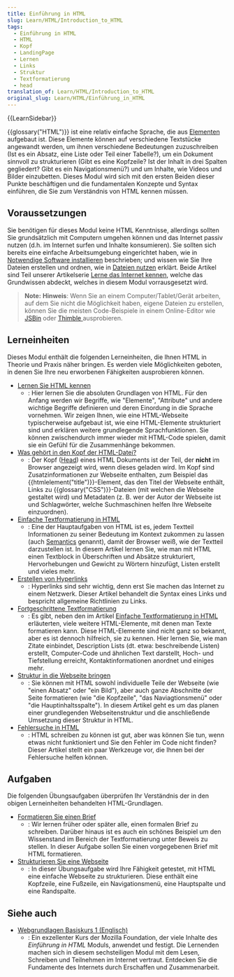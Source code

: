 ```yaml
---
title: Einführung in HTML
slug: Learn/HTML/Introduction_to_HTML
tags:
  - Einführung in HTML
  - HTML
  - Kopf
  - LandingPage
  - Lernen
  - Links
  - Struktur
  - Textformatierung
  - head
translation_of: Learn/HTML/Introduction_to_HTML
original_slug: Learn/HTML/Einführung_in_HTML
---
```

{{LearnSidebar}}

{{glossary("HTML")}} ist eine relativ einfache Sprache, die aus [Elementen](/de/docs/Glossary/Element) aufgebaut ist. Diese Elemente können auf verschiedene Textstücke angewandt werden, um ihnen verschiedene Bedeutungen zuzuschreiben (Ist es ein Absatz, eine Liste oder Teil einer Tabelle?), um ein Dokument sinnvoll zu strukturieren (Gibt es eine Kopfzeile? Ist der Inhalt in drei Spalten gegliedert? Gibt es ein Navigationsmenü?) und um Inhalte, wie Videos und Bilder einzubetten. Dieses Modul wird sich mit den ersten Beiden dieser Punkte beschäftigen und die fundamentalen Konzepte und Syntax einführen, die Sie zum Verständnis von HTML kennen müssen.

## Voraussetzungen

Sie benötigen für dieses Modul keine HTML Kenntnisse, allerdings sollten Sie grundsätzlich mit Computern umgehen können und das Internet passiv nutzen (d.h. im Internet surfen und Inhalte konsumieren). Sie sollten sich bereits eine einfache Arbeitsumgebung eingerichtet haben, wie in [Notwendige Software installieren](/de/docs/Learn/Getting_started_with_the_web/Installing_basic_software) beschrieben; und wissen wie Sie Ihre Dateien erstellen und ordnen, wie in [Dateien nutzen](/de/docs/Learn/Getting_started_with_the_web/dateien_nutzen) erklärt. Beide Artikel sind Teil unserer Artikelserie [Lerne das Internet kennen](/de/docs/Learn/Getting_started_with_the_web), welche das Grundwissen abdeckt, welches in diesem Modul vorrausgesetzt wird.

> **Note:** **Hinweis**: Wenn Sie an einem Computer/Tablet/Gerät arbeiten, auf dem Sie nicht die Möglichkeit haben, eigene Dateien zu erstellen, können Sie die meisten Code-Beispiele in einem Online-Editor wie [JSBin](http://jsbin.com/) oder [Thimble ](https://thimble.mozilla.org/)ausprobieren.

## Lerneinheiten

Dieses Modul enthält die folgenden Lerneinheiten, die Ihnen HTML in Theorie und Praxis näher bringen. Es werden viele Möglichkeiten geboten, in denen Sie Ihre neu erworbenen Fähigkeiten ausprobieren können.

- [Lernen Sie HTML kennen](/de/docs/Learn/HTML/Introduction_to_HTML/Getting_started)
  - : Hier lernen Sie die absoluten Grundlagen von HTML. Für den Anfang werden wir Begriffe, wie "Elemente", "Attribute" und andere wichtige Begriffe definieren und deren Einordung in die Sprache vornehmen. Wir zeigen Ihnen, wie eine HTML-Webseite typischerweise aufgebaut ist, wie eine HTML-Elemente strukturiert sind und erklären weitere grundlegende Sprachfunktionen. Sie können zwischendurch immer wieder mit HTML-Code spielen, damit sie ein Gefühl für die Zusammenhänge bekommen.
- [Was gehört in den Kopf der HTML-Datei?](/de/docs/Learn/HTML/Introduction_to_HTML/The_head_metadata_in_HTML)
  - : Der Kopf ([Head](/de/docs/Glossary/Head)) eines HTML Dokuments ist der Teil, der **nicht** im Browser angezeigt wird, wenn dieses geladen wird. Im Kopf sind Zusatzinformationen zur Webseite enthalten, zum Beispiel das {{htmlelement("title")}}-Element, das den Titel der Webseite enthält, Links zu {{glossary("CSS")}}-Dateien (mit welchen die Webseite gestaltet wird) und Metadaten (z. B. wer der Autor der Webseite ist und Schlagwörter, welche Suchmaschinen helfen Ihre Webseite einzuordnen).
- [Einfache Textformatierung in HTML](/de/docs/Learn/HTML/Einf%C3%BChrung_in_HTML/Einfache_Textformatierung_in_HTML)
  - : Eine der Hauptaufgaben von HTML ist es, jedem Textteil Informationen zu seiner Bedeutung im Kontext zukommen zu lassen (auch [Semantics](/de/docs/Glossary/Semantics) genannt), damit der Browser weiß, wie der Textteil darzustellen ist. In diesem Artikel lernen Sie, wie man mit HTML einen Textblock in Überschriften und Absätze strukturiert, Hervorhebungen und Gewicht zu Wörtern hinzufügt, Listen erstellt und vieles mehr.
- [Erstellen von Hyperlinks](/de/docs/Learn/HTML/Introduction_to_HTML/Creating_hyperlinks)
  - : Hyperlinks sind sehr wichtig, denn erst Sie machen das Internet zu einem Netzwerk. Dieser Artikel behandelt die Syntax eines Links und bespricht allgemeine Richtlinien zu Links.
- [Fortgeschrittene Textformatierung](/de/docs/Learn/HTML/Introduction_to_HTML/Advanced_text_formatting)
  - : Es gibt, neben den im Artikel [Einfache Textformatierung in HTML](/de/docs/Learn/HTML/Einf%C3%BChrung_in_HTML/Einfache_Textformatierung_in_HTML) erläuterten, viele weitere HTML-Elemente, mit denen man Texte formatieren kann. Diese HTML-Elemente sind nicht ganz so bekannt, aber es ist dennoch hilfreich, sie zu kennen. Hier lernen Sie, wie man Zitate einbindet, Description Lists (dt. etwa: beschreibende Listen) erstellt, Computer-Code und ähnlichen Text darstellt, Hoch- und Tiefstellung erreicht, Kontaktinformationen anordnet und einiges mehr.
- [Struktur in die Webseite bringen](/de/docs/Learn/HTML/Introduction_to_HTML/Document_and_website_structure)
  - : Sie können mit HTML sowohl individuelle Teile der Webseite (wie "einen Absatz" oder "ein Bild"), aber auch ganze Abschnitte der Seite formatieren (wie "die Kopfzeile", "das Naviagtionsmenü" oder "die Hauptinhaltsspalte"). In diesem Artikel geht es um das planen einer grundlegenden Webseitenstruktur und die anschließende Umsetzung dieser Struktur in HTML.
- [Fehlersuche in HTML](/de/docs/Learn/HTML/Introduction_to_HTML/Debugging_HTML)
  - : HTML schreiben zu können ist gut, aber was können Sie tun, wenn etwas nicht funktioniert und Sie den Fehler im Code nicht finden? Dieser Artikel stellt ein paar Werkzeuge vor, die Ihnen bei der Fehlersuche helfen können.

## Aufgaben

Die folgenden Übungsaufgaben überprüfen Ihr Verständnis der in den obigen Lerneinheiten behandelten HTML-Grundlagen.

- [Formatieren Sie einen Brief](/de/docs/Learn/HTML/Introduction_to_HTML/Marking_up_a_letter)
  - : Wir lernen früher oder später alle, einen formalen Brief zu schreiben. Darüber hinaus ist es auch ein schönes Beispiel um den Wissenstand im Bereich der Textformatierung unter Beweis zu stellen. In dieser Aufgabe sollen Sie einen vorgegebenen Brief mit HTML formatieren.
- [Strukturieren Sie eine Webseite](/de/docs/Learn/HTML/Introduction_to_HTML/Structuring_a_page_of_content)
  - : In dieser Übungsaufgabe wird Ihre Fähigkeit getestet, mit HTML eine einfache Webseite zu strukturieren. Diese enthält eine Kopfzeile, eine Fußzeile, ein Navigationsmenü, eine Hauptspalte und eine Randspalte.

## Siehe auch

- [Webgrundlagen Basiskurs 1 (Englisch)](https://teach.mozilla.org/activities/web-lit-basics/)
  - : Ein exzellenter Kurs der Mozilla Foundation, der viele Inhalte des _Einführung in HTML_ Moduls, anwendet und festigt. Die Lernenden machen sich in diesem sechsteiligen Modul mit dem Lesen, Schreiben und Teilnehmen im Internet vertraut. Entdecken Sie die Fundamente des Internets durch Erschaffen und Zusammenarbeit.
